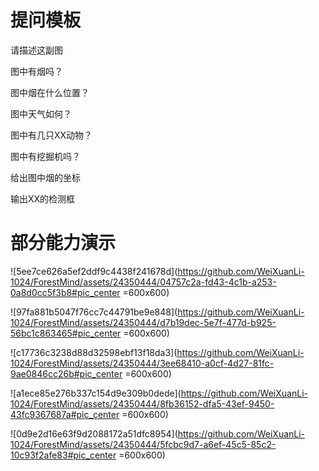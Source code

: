# 提问模板

请描述这副图

图中有烟吗？

图中烟在什么位置？

图中天气如何？

图中有几只XX动物？

图中有挖掘机吗？

给出图中烟的坐标

输出XX的检测框

# 部分能力演示

![5ee7ce626a5ef2ddf9c4438f241678d](https://github.com/WeiXuanLi-1024/ForestMind/assets/24350444/04757c2a-fd43-4c1b-a253-0a8d0cc5f3b8#pic_center =600x600)

![97fa881b5047f76cc7c44791be9e848](https://github.com/WeiXuanLi-1024/ForestMind/assets/24350444/d7b19dec-5e7f-477d-b925-56bc1c863465#pic_center =600x600)

![c17736c3238d88d32598ebf13f18da3](https://github.com/WeiXuanLi-1024/ForestMind/assets/24350444/3ee68410-a0cf-4d27-81fc-9ae0846cc26b#pic_center =600x600)

![a1ece85e276b337c154d9e309b0dede](https://github.com/WeiXuanLi-1024/ForestMind/assets/24350444/8fb36152-dfa5-43ef-9450-43fc9367687a#pic_center =600x600)

![0d9e2d16e63f9d2088172a51dfc8954](https://github.com/WeiXuanLi-1024/ForestMind/assets/24350444/5fcbc9d7-a6ef-45c5-85c2-10c93f2afe83#pic_center =600x600)
